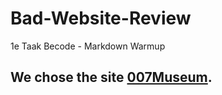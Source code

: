 # Bad-Website-Review
1e Taak Becode - Markdown Warmup


## We chose the site [007Museum](007museum.com).
